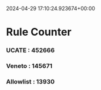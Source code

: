 2024-04-29 17:10:24.923674+00:00
# Rule Counter 
 ### UCATE : 452666

 ### Veneto : 145671

 ### Allowlist : 13930